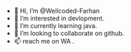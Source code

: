 - 👋 Hi, I’m @Wellcoded-Farhan
- 👀 I’m interested in devlopment.
- 🌱 I’m currently learning java.
- 💞️ I’m looking to collaborate on github.
- 📫 reach me on WA .

<!---
Wellcoded-Farhan/Wellcoded-Farhan is a ✨ special ✨ repository because its `README.md` (this file) appears on your GitHub profile.
You can click the Preview link to take a look at your changes.
--->
